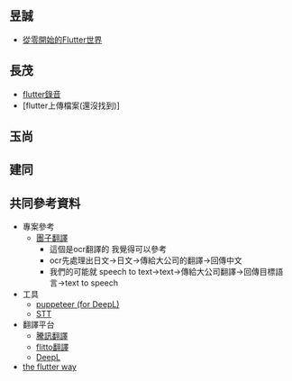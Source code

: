 ## 昱誠
* [從零開始的Flutter世界](https://ithelp.ithome.com.tw/users/20118479/ironman/3025?fbclid=IwAR0nFMUVaDwvgdpZmloWKmfBdqrANitYvFUIRxxPaoY7Ul5r_UuNZq-ED5k)
## 長茂
* [flutter錄音](https://pub.dev/packages/flutter_sound)
* [flutter上傳檔案(還沒找到)]
## 玉尚
## 建同
## 共同參考資料
* 專案參考
   * [團子翻譯](https://github.com/PantsuDango/Dango-Translator) 
       * 這個是ocr翻譯的 我覺得可以參考
       * ocr先處理出日文->日文->傳給大公司的翻譯->回傳中文
       * 我們的可能就 speech to text->text->傳給大公司翻譯->回傳目標語言->text to speech
* 工具
   * [puppeteer (for DeepL)](https://pub.dev/packages/puppeteer?fbclid=IwAR3DI4qiKuTR0_VX08BcrSLln76VwKy5EQczI8fikU_nfJ1-_gvP2ouy-7Y)
   * [STT](https://ithelp.ithome.com.tw/articles/10252078)
* 翻譯平台
   * [騰訊翻譯](https://fanyi.qq.com/)
   * [flitto翻譯](https://zh-tw.flitto.com/language/translation/text)
   * [DeepL](https://www.deepl.com/translator)
* [the flutter way](https://www.youtube.com/channel/UCJm7i4g4z7ZGcJA_HKHLCVw)

